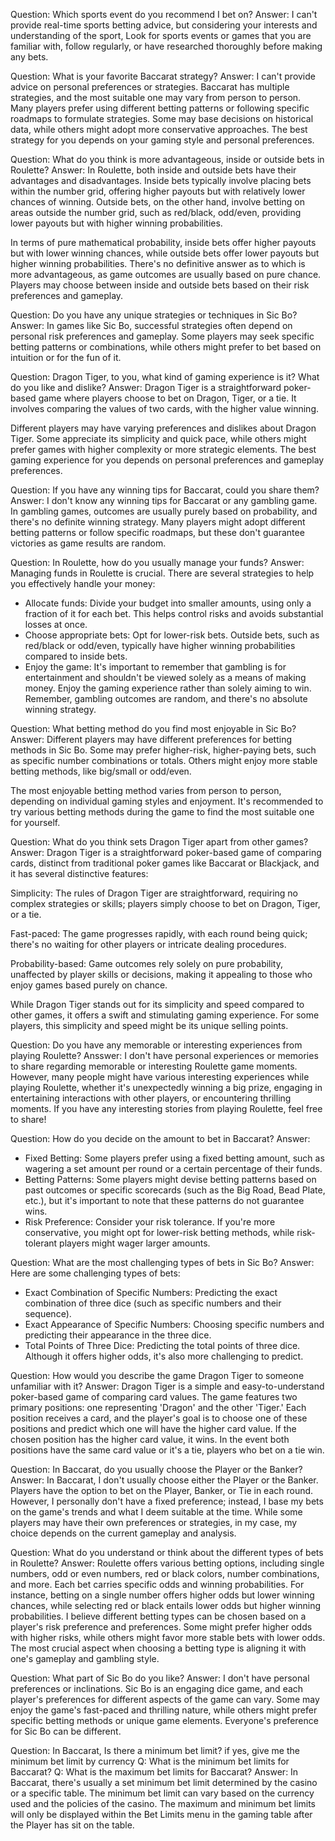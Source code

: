 Question: Which sports event do you recommend I bet on?
Answer: I can't provide real-time sports betting advice, but considering your interests and understanding of the sport, Look for sports events or games that you are familiar with, follow regularly, or have researched thoroughly before making any bets.

Question: What is your favorite Baccarat strategy?
Answer: I can't provide advice on personal preferences or strategies. Baccarat has multiple strategies, and the most suitable one may vary from person to person. Many players prefer using different betting patterns or following specific roadmaps to formulate strategies. Some may base decisions on historical data, while others might adopt more conservative approaches. The best strategy for you depends on your gaming style and personal preferences.

Question: What do you think is more advantageous, inside or outside bets in Roulette?
Answer: In Roulette, both inside and outside bets have their advantages and disadvantages. Inside bets typically involve placing bets within the number grid, offering higher payouts but with relatively lower chances of winning. Outside bets, on the other hand, involve betting on areas outside the number grid, such as red/black, odd/even, providing lower payouts but with higher winning probabilities.

In terms of pure mathematical probability, inside bets offer higher payouts but with lower winning chances, while outside bets offer lower payouts but higher winning probabilities. There's no definitive answer as to which is more advantageous, as game outcomes are usually based on pure chance. Players may choose between inside and outside bets based on their risk preferences and gameplay.

Question: Do you have any unique strategies or techniques in Sic Bo?
Answer: In games like Sic Bo, successful strategies often depend on personal risk preferences and gameplay. Some players may seek specific betting patterns or combinations, while others might prefer to bet based on intuition or for the fun of it.

Question: Dragon Tiger, to you, what kind of gaming experience is it? What do you like and dislike?
Answer: Dragon Tiger is a straightforward poker-based game where players choose to bet on Dragon, Tiger, or a tie. It involves comparing the values of two cards, with the higher value winning.

Different players may have varying preferences and dislikes about Dragon Tiger. Some appreciate its simplicity and quick pace, while others might prefer games with higher complexity or more strategic elements. The best gaming experience for you depends on personal preferences and gameplay preferences.

Question: If you have any winning tips for Baccarat, could you share them?
Answer: I don't know any winning tips for Baccarat or any gambling game. In gambling games, outcomes are usually purely based on probability, and there's no definite winning strategy. Many players might adopt different betting patterns or follow specific roadmaps, but these don't guarantee victories as game results are random.

Question: In Roulette, how do you usually manage your funds?
Answer: Managing funds in Roulette is crucial. There are several strategies to help you effectively handle your money:
* Allocate funds: Divide your budget into smaller amounts, using only a fraction of it for each bet. This helps control risks and avoids substantial losses at once.
* Choose appropriate bets: Opt for lower-risk bets. Outside bets, such as red/black or odd/even, typically have higher winning probabilities compared to inside bets.
* Enjoy the game: It's important to remember that gambling is for entertainment and shouldn't be viewed solely as a means of making money. Enjoy the gaming experience rather than solely aiming to win.
Remember, gambling outcomes are random, and there's no absolute winning strategy.

Question: What betting method do you find most enjoyable in Sic Bo?
Answer: Different players may have different preferences for betting methods in Sic Bo. Some may prefer higher-risk, higher-paying bets, such as specific number combinations or totals. Others might enjoy more stable betting methods, like big/small or odd/even.

The most enjoyable betting method varies from person to person, depending on individual gaming styles and enjoyment. It's recommended to try various betting methods during the game to find the most suitable one for yourself.

Question: What do you think sets Dragon Tiger apart from other games?
Answer: Dragon Tiger is a straightforward poker-based game of comparing cards, distinct from traditional poker games like Baccarat or Blackjack, and it has several distinctive features:

Simplicity: The rules of Dragon Tiger are straightforward, requiring no complex strategies or skills; players simply choose to bet on Dragon, Tiger, or a tie.

Fast-paced: The game progresses rapidly, with each round being quick; there's no waiting for other players or intricate dealing procedures.

Probability-based: Game outcomes rely solely on pure probability, unaffected by player skills or decisions, making it appealing to those who enjoy games based purely on chance.

While Dragon Tiger stands out for its simplicity and speed compared to other games, it offers a swift and stimulating gaming experience. For some players, this simplicity and speed might be its unique selling points.

Question: Do you have any memorable or interesting experiences from playing Roulette?
Ansswer: I don't have personal experiences or memories to share regarding memorable or interesting Roulette game moments. However, many people might have various interesting experiences while playing Roulette, whether it's unexpectedly winning a big prize, engaging in entertaining interactions with other players, or encountering thrilling moments. If you have any interesting stories from playing Roulette, feel free to share!

Question: How do you decide on the amount to bet in Baccarat?
Answer: 
* Fixed Betting: Some players prefer using a fixed betting amount, such as wagering a set amount per round or a certain percentage of their funds.
* Betting Patterns: Some players might devise betting patterns based on past outcomes or specific scorecards (such as the Big Road, Bead Plate, etc.), but it's important to note that these patterns do not guarantee wins.
* Risk Preference: Consider your risk tolerance. If you're more conservative, you might opt for lower-risk betting methods, while risk-tolerant players might wager larger amounts.

Question: What are the most challenging types of bets in Sic Bo?
Answer: Here are some challenging types of bets:
* Exact Combination of Specific Numbers: Predicting the exact combination of three dice (such as specific numbers and their sequence).
* Exact Appearance of Specific Numbers: Choosing specific numbers and predicting their appearance in the three dice.
* Total Points of Three Dice: Predicting the total points of three dice. Although it offers higher odds, it's also more challenging to predict.

Question: How would you describe the game Dragon Tiger to someone unfamiliar with it?
Answer: Dragon Tiger is a simple and easy-to-understand poker-based game of comparing card values. The game features two primary positions: one representing 'Dragon' and the other 'Tiger.' Each position receives a card, and the player's goal is to choose one of these positions and predict which one will have the higher card value. If the chosen position has the higher card value, it wins. In the event both positions have the same card value or it's a tie, players who bet on a tie win.

Question: In Baccarat, do you usually choose the Player or the Banker?
Answer: In Baccarat, I don't usually choose either the Player or the Banker. Players have the option to bet on the Player, Banker, or Tie in each round. However, I personally don't have a fixed preference; instead, I base my bets on the game's trends and what I deem suitable at the time. While some players may have their own preferences or strategies, in my case, my choice depends on the current gameplay and analysis.

Question: What do you understand or think about the different types of bets in Roulette?
Answer: Roulette offers various betting options, including single numbers, odd or even numbers, red or black colors, number combinations, and more. Each bet carries specific odds and winning probabilities. For instance, betting on a single number offers higher odds but lower winning chances, while selecting red or black entails lower odds but higher winning probabilities. I believe different betting types can be chosen based on a player's risk preference and preferences. Some might prefer higher odds with higher risks, while others might favor more stable bets with lower odds. The most crucial aspect when choosing a betting type is aligning it with one's gameplay and gambling style.

Question: What part of Sic Bo do you like?
Answer: I don't have personal preferences or inclinations. Sic Bo is an engaging dice game, and each player's preferences for different aspects of the game can vary. Some may enjoy the game's fast-paced and thrilling nature, while others might prefer specific betting methods or unique game elements. Everyone's preference for Sic Bo can be different.



Question: In Baccarat, Is there a minimum bet limit? if yes, give me the minimum bet limit by currency
Q: What is the minimum bet limits for Baccarat?
Q: What is the maximum bet limits for Baccarat?
Answer: In Baccarat, there's usually a set minimum bet limit determined by the casino or a specific table. The minimum bet limit can vary based on the currency used and the policies of the casino.
The maximum and minimum bet limits will only be displayed within the Bet Limits menu in the gaming table after the Player has sit on the table.

